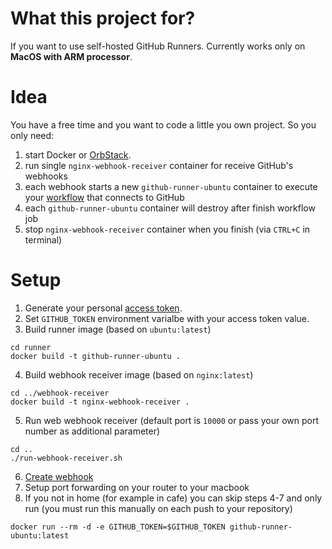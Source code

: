 # What this project for?

If you want to use self-hosted GitHub Runners. Currently works only on **MacOS with ARM processor**.



# Idea

You have a free time and you want to code a little you own project. So you only need:
1. start Docker or [OrbStack](https://orbstack.dev/).
2. run single `nginx-webhook-receiver` container for receive GitHub's webhooks
3. each webhook starts a new `github-runner-ubuntu` container to execute your [workflow](https://docs.github.com/en/actions/learn-github-actions/understanding-github-actions#workflows) that connects to GitHub
4. each `github-runner-ubuntu` container will destroy after finish workflow job
5. stop `nginx-webhook-receiver` container when you finish (via `CTRL+C` in terminal)



# Setup

1. Generate your personal [access token](https://docs.github.com/en/authentication/keeping-your-account-and-data-secure/managing-your-personal-access-tokens).
2. Set `GITHUB_TOKEN` environment varialbe with your access token value.
3. Build runner image (based on `ubuntu:latest`)
```
cd runner
docker build -t github-runner-ubuntu .
```
4. Build webhook receiver image (based on `nginx:latest`)
```
cd ../webhook-receiver
docker build -t nginx-webhook-receiver .
```
5. Run web webhook receiver (default port is `10000` or pass your own port number as additional parameter)
```
cd ..
./run-webhook-receiver.sh
```
6. [Create webhook](https://docs.github.com/en/webhooks/using-webhooks/creating-webhooks)
7. Setup port forwarding on your router to your macbook
8. If you not in home (for example in cafe) you can skip steps 4-7 and only run (you must run this manually on each push to your repository)
```
docker run --rm -d -e GITHUB_TOKEN=$GITHUB_TOKEN github-runner-ubuntu:latest
```
